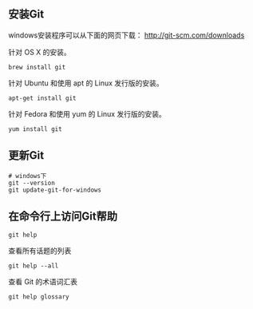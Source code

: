 ## 安装Git

windows安装程序可以从下面的网页下载： http://git-scm.com/downloads

针对 OS X 的安装。

```shell
brew install git
```

 针对 Ubuntu 和使用 apt 的 Linux 发行版的安装。

```shell
apt-get install git 
```

针对 Fedora 和使用 yum 的 Linux 发行版的安装。 

```shell
yum install git
```



## 更新Git

```shell
# windows下
git --version
git update-git-for-windows
```



## 在命令行上访问Git帮助 

```shell
git help 
```

查看所有话题的列表 

```shell
git help --all 
```

查看 Git 的术语词汇表

```shell
git help glossary
```

